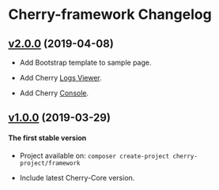 # Cherry-framework Changelog

## [v2.0.0](https://github.com/cherry-framework/framework/releases/tag/v2.0.0 "v.0.0") (2019-04-08)

- Add Bootstrap template to sample page.

- Add Cherry [Logs Viewer](https://github.com/cherry-framework/logs-viewer).

- Add Cherry [Console](https://github.com/cherry-framework/console).

## [v1.0.0](https://github.com/cherry-framework/framework/releases/tag/v1.0.0 "v1.0.0") (2019-03-29)
#### The first stable version

- Project available on: `composer create-project cherry-project/framework`

- Include latest Cherry-Core version.

